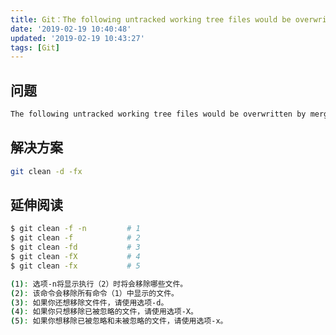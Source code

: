 ```yaml
---
title: Git：The following untracked working tree files would be overwritten by merge
date: '2019-02-19 10:40:48'
updated: '2019-02-19 10:43:27'
tags: [Git]
---
```

## 问题

```bash
The following untracked working tree files would be overwritten by merge
```

## 解决方案

```bash
git clean -d -fx
```
<!--more-->
## 延伸阅读

```bash
$ git clean -f -n         # 1
$ git clean -f            # 2
$ git clean -fd           # 3
$ git clean -fX           # 4
$ git clean -fx           # 5

(1): 选项-n将显示执行（2）时将会移除哪些文件。
(2): 该命令会移除所有命令（1）中显示的文件。
(3): 如果你还想移除文件件，请使用选项-d。
(4): 如果你只想移除已被忽略的文件，请使用选项-X。
(5): 如果你想移除已被忽略和未被忽略的文件，请使用选项-x。
```